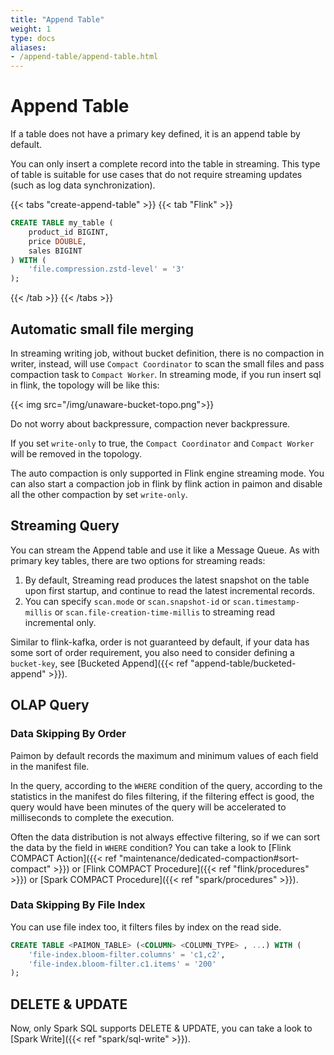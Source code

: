 ```yaml
---
title: "Append Table"
weight: 1
type: docs
aliases:
- /append-table/append-table.html
---
```

<!--
Licensed to the Apache Software Foundation (ASF) under one
or more contributor license agreements.  See the NOTICE file
distributed with this work for additional information
regarding copyright ownership.  The ASF licenses this file
to you under the Apache License, Version 2.0 (the
"License"); you may not use this file except in compliance
with the License.  You may obtain a copy of the License at

  http://www.apache.org/licenses/LICENSE-2.0

Unless required by applicable law or agreed to in writing,
software distributed under the License is distributed on an
"AS IS" BASIS, WITHOUT WARRANTIES OR CONDITIONS OF ANY
KIND, either express or implied.  See the License for the
specific language governing permissions and limitations
under the License.
-->

# Append Table

If a table does not have a primary key defined, it is an append table by default.

You can only insert a complete record into the table in streaming. This type of table is suitable for use cases that
do not require streaming updates (such as log data synchronization).

{{< tabs "create-append-table" >}}
{{< tab "Flink" >}}
```sql
CREATE TABLE my_table (
    product_id BIGINT,
    price DOUBLE,
    sales BIGINT
) WITH (
    'file.compression.zstd-level' = '3'
);
```
{{< /tab >}}
{{< /tabs >}}

## Automatic small file merging

In streaming writing job, without bucket definition, there is no compaction in writer, instead, will use
`Compact Coordinator` to scan the small files and pass compaction task to `Compact Worker`. In streaming mode, if you
run insert sql in flink, the topology will be like this:

{{< img src="/img/unaware-bucket-topo.png">}}

Do not worry about backpressure, compaction never backpressure.

If you set `write-only` to true, the `Compact Coordinator` and `Compact Worker` will be removed in the topology.

The auto compaction is only supported in Flink engine streaming mode. You can also start a compaction job in flink by
flink action in paimon and disable all the other compaction by set `write-only`.

## Streaming Query

You can stream the Append table and use it like a Message Queue. As with primary key tables, there are two options
for streaming reads:
1. By default, Streaming read produces the latest snapshot on the table upon first startup, and continue to read the
   latest incremental records.
2. You can specify `scan.mode` or `scan.snapshot-id` or `scan.timestamp-millis` or `scan.file-creation-time-millis` to
   streaming read incremental only. 

Similar to flink-kafka, order is not guaranteed by default, if your data has some sort of order requirement, you also
need to consider defining a `bucket-key`, see [Bucketed Append]({{< ref "append-table/bucketed-append" >}}).

## OLAP Query 

### Data Skipping By Order

Paimon by default records the maximum and minimum values of each field in the manifest file.

In the query, according to the `WHERE` condition of the query, according to the statistics in the manifest do files
filtering, if the filtering effect is good, the query would have been minutes of the query will be accelerated to
milliseconds to complete the execution.

Often the data distribution is not always effective filtering, so if we can sort the data by the field in `WHERE` condition?
You can take a look to [Flink COMPACT Action]({{< ref "maintenance/dedicated-compaction#sort-compact" >}}) or
[Flink COMPACT Procedure]({{< ref "flink/procedures" >}}) or [Spark COMPACT Procedure]({{< ref "spark/procedures" >}}).

### Data Skipping By File Index

You can use file index too, it filters files by index on the read side.

```sql
CREATE TABLE <PAIMON_TABLE> (<COLUMN> <COLUMN_TYPE> , ...) WITH (
    'file-index.bloom-filter.columns' = 'c1,c2',
    'file-index.bloom-filter.c1.items' = '200'
);
```

## DELETE & UPDATE

Now, only Spark SQL supports DELETE & UPDATE, you can take a look to [Spark Write]({{< ref "spark/sql-write" >}}).